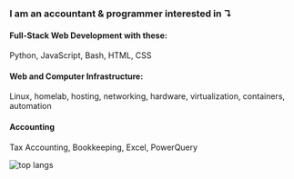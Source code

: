 ### I am an accountant & programmer interested in ↴

#### Full-Stack Web Development with these:
Python, JavaScript, Bash, HTML, CSS

#### Web and Computer Infrastructure:
Linux, homelab, hosting, networking, hardware, virtualization, containers, automation

#### Accounting
Tax Accounting, Bookkeeping, Excel, PowerQuery

![top langs](https://github-readme-stats-jay-griffins-projects.vercel.app/api/top-langs/?username=jaygriffinjay&layout=compact)
